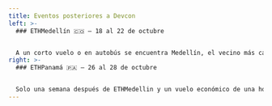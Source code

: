 ```yaml
---
title: Eventos posteriores a Devcon
left: >-
  ### ETHMedellín 🇨🇴 — 18 al 22 de octubre


  A un corto vuelo o en autobús se encuentra Medellín, el vecino más cálido y turístico de Bogotá. Una gran excusa para extender su viaje o viajar con nuevos amigos para unirse a la comunidad de Ethereum Medellín durante una semana de coworking abierto, eventos nocturnos, activaciones de NFT y conferencias.
right: >-
  ### ETHPanamá 🇵🇦 — 26 al 28 de octubre


  Solo una semana después de ETHMedellin y un vuelo económico de una hora, ETHPanama se llevará a cabo en la ciudad de Panamá. ¡Únase para un aprendizaje continuo, exposición a la comunidad Ethereum panameña, y luego podría haber un viaje de surf en grupo para los más aventureros del grupo!
---
```

